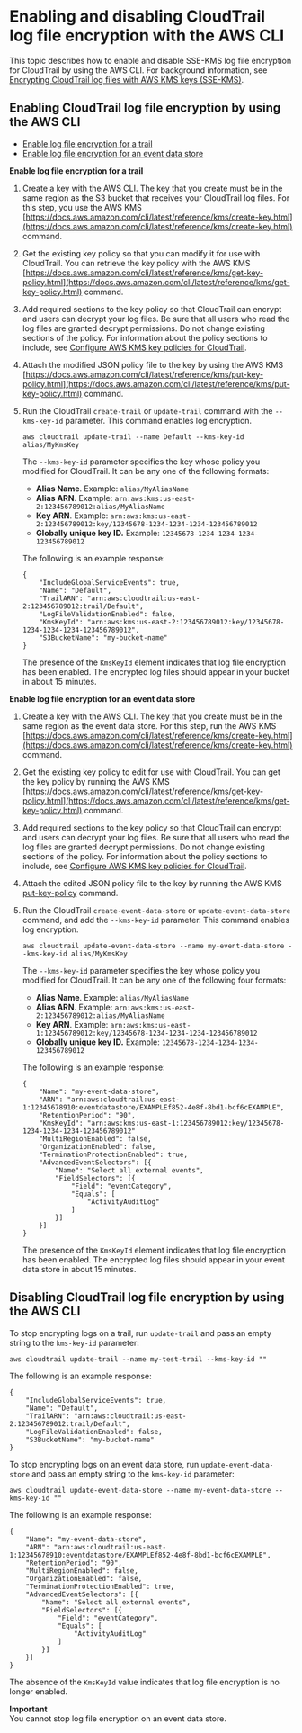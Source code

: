 # Enabling and disabling CloudTrail log file encryption with the AWS CLI<a name="cloudtrail-log-file-encryption-cli"></a>

This topic describes how to enable and disable SSE\-KMS log file encryption for CloudTrail by using the AWS CLI\. For background information, see [Encrypting CloudTrail log files with AWS KMS keys \(SSE\-KMS\)](encrypting-cloudtrail-log-files-with-aws-kms.md)\.

## Enabling CloudTrail log file encryption by using the AWS CLI<a name="cloudtrail-log-file-encryption-cli-enable"></a>
+ [Enable log file encryption for a trail](#log-encryption-trail)
+ [Enable log file encryption for an event data store](#log-encryption-eds)<a name="log-encryption-trail"></a>

**Enable log file encryption for a trail**

1. Create a key with the AWS CLI\. The key that you create must be in the same region as the S3 bucket that receives your CloudTrail log files\. For this step, you use the AWS KMS [https://docs.aws.amazon.com/cli/latest/reference/kms/create-key.html](https://docs.aws.amazon.com/cli/latest/reference/kms/create-key.html) command\.

1. Get the existing key policy so that you can modify it for use with CloudTrail\. You can retrieve the key policy with the AWS KMS [https://docs.aws.amazon.com/cli/latest/reference/kms/get-key-policy.html](https://docs.aws.amazon.com/cli/latest/reference/kms/get-key-policy.html) command\. 

1. Add required sections to the key policy so that CloudTrail can encrypt and users can decrypt your log files\. Be sure that all users who read the log files are granted decrypt permissions\. Do not change existing sections of the policy\. For information about the policy sections to include, see [Configure AWS KMS key policies for CloudTrail](create-kms-key-policy-for-cloudtrail.md)\.

1. Attach the modified JSON policy file to the key by using the AWS KMS [https://docs.aws.amazon.com/cli/latest/reference/kms/put-key-policy.html](https://docs.aws.amazon.com/cli/latest/reference/kms/put-key-policy.html) command\.  

1. Run the CloudTrail `create-trail` or `update-trail` command with the `--kms-key-id` parameter\. This command enables log encryption\.

   ```
   aws cloudtrail update-trail --name Default --kms-key-id alias/MyKmsKey
   ```

   The `--kms-key-id` parameter specifies the key whose policy you modified for CloudTrail\. It can be any one of the following formats: 
   + **Alias Name**\. Example: `alias/MyAliasName`
   + **Alias ARN**\. Example: `arn:aws:kms:us-east-2:123456789012:alias/MyAliasName` 
   + **Key ARN**\. Example: `arn:aws:kms:us-east-2:123456789012:key/12345678-1234-1234-1234-123456789012` 
   + **Globally unique key ID\.** Example: `12345678-1234-1234-1234-123456789012` 

   The following is an example response:

   ```
   {
       "IncludeGlobalServiceEvents": true, 
       "Name": "Default", 
       "TrailARN": "arn:aws:cloudtrail:us-east-2:123456789012:trail/Default", 
       "LogFileValidationEnabled": false,
       "KmsKeyId": "arn:aws:kms:us-east-2:123456789012:key/12345678-1234-1234-1234-123456789012", 
       "S3BucketName": "my-bucket-name"
   }
   ```

   The presence of the `KmsKeyId` element indicates that log file encryption has been enabled\. The encrypted log files should appear in your bucket in about 15 minutes\.<a name="log-encryption-eds"></a>

**Enable log file encryption for an event data store**

1. Create a key with the AWS CLI\. The key that you create must be in the same region as the event data store\. For this step, run the AWS KMS [https://docs.aws.amazon.com/cli/latest/reference/kms/create-key.html](https://docs.aws.amazon.com/cli/latest/reference/kms/create-key.html) command\.

1. Get the existing key policy to edit for use with CloudTrail\. You can get the key policy by running the AWS KMS [https://docs.aws.amazon.com/cli/latest/reference/kms/get-key-policy.html](https://docs.aws.amazon.com/cli/latest/reference/kms/get-key-policy.html) command\. 

1. Add required sections to the key policy so that CloudTrail can encrypt and users can decrypt your log files\. Be sure that all users who read the log files are granted decrypt permissions\. Do not change existing sections of the policy\. For information about the policy sections to include, see [Configure AWS KMS key policies for CloudTrail](create-kms-key-policy-for-cloudtrail.md)\.

1. Attach the edited JSON policy file to the key by running the AWS KMS [put\-key\-policy](https://docs.aws.amazon.com/cli/latest/reference/kms/put-key-policy.html) command\.

1. Run the CloudTrail `create-event-data-store` or `update-event-data-store` command, and add the `--kms-key-id` parameter\. This command enables log encryption\.

   ```
   aws cloudtrail update-event-data-store --name my-event-data-store --kms-key-id alias/MyKmsKey
   ```

   The `--kms-key-id` parameter specifies the key whose policy you modified for CloudTrail\. It can be any one of the following four formats: 
   + **Alias Name**\. Example: `alias/MyAliasName`
   + **Alias ARN**\. Example: `arn:aws:kms:us-east-2:123456789012:alias/MyAliasName` 
   + **Key ARN**\. Example: `arn:aws:kms:us-east-1:123456789012:key/12345678-1234-1234-1234-123456789012` 
   + **Globally unique key ID\.** Example: `12345678-1234-1234-1234-123456789012` 

   The following is an example response:

   ```
   {
       "Name": "my-event-data-store",
       "ARN": "arn:aws:cloudtrail:us-east-1:12345678910:eventdatastore/EXAMPLEf852-4e8f-8bd1-bcf6cEXAMPLE",
       "RetentionPeriod": "90",
       "KmsKeyId": "arn:aws:kms:us-east-1:123456789012:key/12345678-1234-1234-1234-123456789012"
       "MultiRegionEnabled": false,
       "OrganizationEnabled": false,
       "TerminationProtectionEnabled": true,
       "AdvancedEventSelectors": [{
           "Name": "Select all external events",
           "FieldSelectors": [{
               "Field": "eventCategory",
               "Equals": [
                   "ActivityAuditLog"
               ]
           }]
       }]
   }
   ```

   The presence of the `KmsKeyId` element indicates that log file encryption has been enabled\. The encrypted log files should appear in your event data store in about 15 minutes\.

## Disabling CloudTrail log file encryption by using the AWS CLI<a name="cloudtrail-log-file-encryption-cli-disable"></a>

To stop encrypting logs on a trail, run `update-trail` and pass an empty string to the `kms-key-id` parameter: 

```
aws cloudtrail update-trail --name my-test-trail --kms-key-id ""
```

The following is an example response:

```
{
    "IncludeGlobalServiceEvents": true, 
    "Name": "Default", 
    "TrailARN": "arn:aws:cloudtrail:us-east-2:123456789012:trail/Default", 
    "LogFileValidationEnabled": false, 
    "S3BucketName": "my-bucket-name"
}
```

To stop encrypting logs on an event data store, run `update-event-data-store` and pass an empty string to the `kms-key-id` parameter: 

```
aws cloudtrail update-event-data-store --name my-event-data-store --kms-key-id ""
```

The following is an example response:

```
{
    "Name": "my-event-data-store",
    "ARN": "arn:aws:cloudtrail:us-east-1:12345678910:eventdatastore/EXAMPLEf852-4e8f-8bd1-bcf6cEXAMPLE",
    "RetentionPeriod": "90",
    "MultiRegionEnabled": false,
    "OrganizationEnabled": false,
    "TerminationProtectionEnabled": true,
    "AdvancedEventSelectors": [{
        "Name": "Select all external events",
        "FieldSelectors": [{
            "Field": "eventCategory",
            "Equals": [
                "ActivityAuditLog"
            ]
        }]
    }]
}
```

The absence of the `KmsKeyId` value indicates that log file encryption is no longer enabled\.

**Important**  
You cannot stop log file encryption on an event data store\.